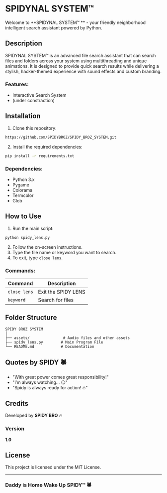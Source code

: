 # SPIDYNAL SYSTEM™ 

Welcome to **SPIDYNAL SYSTEM™  ** - your friendly neighborhood intelligent search assistant powered by Python.

## Description
SPIDYNAL SYSTEM™   is an advanced file search assistant that can search files and folders across your system using multithreading and unique animations. It is designed to provide quick search results while delivering a stylish, hacker-themed experience with sound effects and custom branding.

### Features:
- Interactive Search System
- (under constraction)



## Installation
1. Clone this repository:
```bash
https://github.com/SPIDYBROZ/SPIDY_BROZ_SYSTEM.git
```
2. Install the required dependencies:
```bash
pip install -r requirements.txt
```

### Dependencies:
- Python 3.x
- Pygame
- Colorama
- Termcolor
- Glob

## How to Use
1. Run the main script:
```bash
python spidy_lens.py
```
2. Follow the on-screen instructions.
3. Type the file name or keyword you want to search.
4. To exit, type `close lens`.

### Commands:
| Command       | Description               |
|--------------|---------------------------|
| `close lens` | Exit the SPIDY LENS      |
| `keyword`    | Search for files         |

## Folder Structure
```
SPIDY BROZ SYSTEM
│
├── assets/               # Audio files and other assets
├── spidy_lens.py        # Main Program File
└── README.md            # Documentation
```

## Quotes by SPIDY 🕷️
- "With great power comes great responsibility!"
- "I’m always watching... 😏"
- "Spidy is always ready for action! 🔥"

## Credits
Developed by **SPIDY BRO** 🔥

### Version
**1.0**

## License
This project is licensed under the MIT License.

---
### Daddy is Home Wake Up SPIDY™ 🕷️

